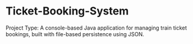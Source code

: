 # Ticket-Booking-System
 Project Type: A console-based Java application for managing train ticket bookings, built with file-based persistence using JSON.
